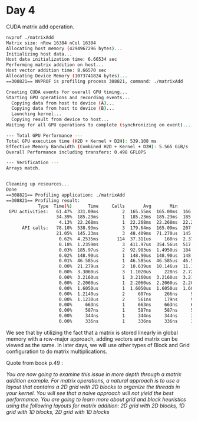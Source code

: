 # Day 4

CUDA matrix add operation. 

```bash
nvprof ./matrixAdd
Matrix size: nRow 16384 nCol 16384
Allocating host memory (4294967296 bytes)...
Initializing host data...
Host data initialization time: 6.66534 sec
Performing matrix addition on host...
Host vector addition time: 8.66570 sec
Allocating Device Memory (1073741824 bytes)...
==308821== NVPROF is profiling process 308821, command: ./matrixAdd

Creating CUDA events for overall GPU timing...
Starting GPU operations and recording events...
  Copying data from host to device (A)...
  Copying data from host to device (B)...
  Launching kernel...
  Copying result from device to host...
Waiting for all GPU operations to complete (synchronizing on event)...

--- Total GPU Performance ---
Total GPU execution time (H2D + Kernel + D2H): 539.108 ms
Effective Memory Bandwidth (Combined H2D + Kernel + D2H): 5.565 GiB/s
Overall Performance including transfers: 0.498 GFLOPS

--- Verification ---
Arrays match.


Cleaning up resources...
Done
==308821== Profiling application: ./matrixAdd
==308821== Profiling result:
            Type  Time(%)      Time     Calls       Avg       Min       Max  Name
 GPU activities:   61.47%  331.09ms         2  165.55ms  165.00ms  166.09ms  [CUDA memcpy HtoD]
                   34.39%  185.23ms         1  185.23ms  185.23ms  185.23ms  [CUDA memcpy DtoH]
                    4.13%  22.268ms         1  22.268ms  22.268ms  22.268ms  matrixAddonDevice(float*, float*, float*, int, int)
      API calls:   78.10%  538.93ms         3  179.64ms  165.09ms  207.65ms  cudaMemcpy
                   21.05%  145.23ms         3  48.409ms  71.270us  145.08ms  cudaMalloc
                    0.62%  4.2535ms       114  37.311us     168ns  2.3777ms  cuDeviceGetAttribute
                    0.18%  1.2359ms         3  411.97us  354.56us  517.64us  cudaFree
                    0.03%  185.97us         2  92.983us  1.4950us  184.47us  cudaEventCreate
                    0.02%  148.90us         1  148.90us  148.90us  148.90us  cudaLaunchKernel
                    0.01%  46.585us         1  46.585us  46.585us  46.585us  cuDeviceGetName
                    0.00%  21.279us         2  10.639us  10.146us  11.133us  cudaEventRecord
                    0.00%  3.3060us         3  1.1020us     228ns  2.7270us  cuDeviceGetCount
                    0.00%  3.2160us         1  3.2160us  3.2160us  3.2160us  cuDeviceGetPCIBusId
                    0.00%  2.2060us         1  2.2060us  2.2060us  2.2060us  cudaEventSynchronize
                    0.00%  1.6050us         1  1.6050us  1.6050us  1.6050us  cudaEventElapsedTime
                    0.00%  1.2140us         2     607ns     266ns     948ns  cudaEventDestroy
                    0.00%  1.1230us         2     561ns     179ns     944ns  cuDeviceGet
                    0.00%     663ns         1     663ns     663ns     663ns  cuDeviceTotalMem
                    0.00%     587ns         1     587ns     587ns     587ns  cuModuleGetLoadingMode
                    0.00%     344ns         1     344ns     344ns     344ns  cudaGetLastError
                    0.00%     336ns         1     336ns     336ns     336ns  cuDeviceGetUuid
```

We see that by utilizing the fact that a matrix is stored linearly in global memory with a row-major approach, adding vectors and matrix can be viewed as the same. In later days, we will use other types of Block and Grid configuration to do matrix multiplications.  

Quote from book p.49 : 

*You are now going to examine this issue in more depth through a matrix addition example. For matrix operations, a natural approach is to use a layout that contains a 2D grid with 2D blocks to organize the threads in your kernel. You will see that a naive approach will not yield the best performance. You are going to learn more about grid and block heuristics using the following layouts for matrix addition: 2D grid with 2D blocks, 1D grid with 1D blocks, 2D grid with 1D blocks*

